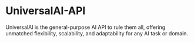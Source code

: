 # UniversalAI-API
UniversalAI is the general-purpose AI API to rule them all, offering unmatched flexibility, scalability, and adaptability for any AI task or domain.
